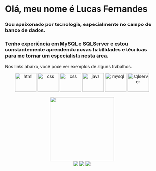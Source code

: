 # Olá, meu nome é Lucas Fernandes
### Sou apaixonado por tecnologia, especialmente no campo de banco de dados. 
### Tenho experiência em MySQL e SQLServer e estou constantemente aprendendo novas habilidades e técnicas para me tornar um especialista nesta área.

Nos links abaixo, você pode ver exemplos de alguns trabalhos.

<div align="center">
   <a href="https://github.com/lucasrx6">
      <img align="center" alt="html" height="60" width="70" src="https://cdn.jsdelivr.net/gh/devicons/devicon/icons/html5/html5-original-wordmark.svg"><a/>
      
      
   <a href="https://github.com/lucasrx6">
      <img align="center" alt="css" height="60" width="70" src="https://cdn.jsdelivr.net/gh/devicons/devicon/icons/css3/css3-original-wordmark.svg"><a/>
      
      
   <a href="https://github.com/lucasrx6">
      <img align="center" alt="css" height="60" width="70" src="https://cdn.jsdelivr.net/gh/devicons/devicon/icons/bootstrap/bootstrap-original-wordmark.svg" /><a/>
      
      
   <a href="https://github.com/lucasrx6">
      <img align="center" alt="java" height="60" width="70" src="https://cdn.jsdelivr.net/gh/devicons/devicon/icons/java/java-original-wordmark.svg"><a/>
      
      
   <a href="https://github.com/lucasrx6">
      <img align="center" alt="mysql" height="60" width="70" src="https://cdn.jsdelivr.net/gh/devicons/devicon/icons/mysql/mysql-original-wordmark.svg"><a/>
      
     
   <a href="https://github.com/lucasrx6">
      <img align="center" alt="sqlserver" height="60" width="70" src="https://cdn.jsdelivr.net/gh/devicons/devicon/icons/microsoftsqlserver/microsoftsqlserver-plain-wordmark.svg"><a/>
  
</div><br>
<div align="center">
  <a href="https://github.com/lucasrx6">
  <img height="210em" src="https://github-readme-stats.vercel.app/api?username=lucasrx6&show_icons=true&theme=dracula&include_all_commits=true&count_private=true"/></a>
</div>
    
<div align="center">
    <a href="https://www.facebook.com/lucas.fernandes.199666" target="_blank">
        <img src="https://img.shields.io/badge/Facebook-1877F2?style=for-the-badge&logo=facebook&logoColor=white" target="_blank"/><a/>
    <a href="https://www.instagram.com/fernand.luks/" target="_blank">
        <img src="https://img.shields.io/badge/Instagram-E4405F?style=for-the-badge&logo=instagram&logoColor=white" target="_blank"/><a/>
    <a href="[https://www.linkedin.com/in/lucas-fernandes-de-oliveira-011813154/]" target="_blank">
        <img src="https://img.shields.io/badge/LinkedIn-0077B5?style=for-the-badge&logo=linkedin&logoColor=white" target="_blank"/><a/>
</div>
<div align="center">  
</div>

